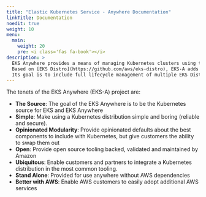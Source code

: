 ```yaml
---
title: "Elastic Kubernetes Service - Anywhere Documentation"
linkTitle: Documentation
noedit: true
weight: 10
menu:
  main:
    weight: 20
    pre: <i class='fas fa-book'></i>
description: >
  EKS Anywhere provides a means of managing Kubernetes clusters using the same Kubernetes platform that Amazon Web Services uses for its Amazon Elastic Kubernetes Service.
  Based on [EKS Distro](https://github.com/aws/eks-distro), EKS-A adds methods for deploying, using, and managing Kubernetes clusters that run in your own data centers.
  Its goal is to include full lifecycle management of multiple EKS Distro clusters that are capable of operating completely independently of any AWS services.
---
```


The tenets of the EKS Anywhere (EKS-A) project are:

- **The Source**: The goal of the EKS Anywhere is to be the Kubernetes source for EKS and EKS Anywhere
- **Simple**: Make using a Kubernetes distribution simple and boring (reliable and secure).
- **Opinionated Modularity**: Provide opinionated defaults about the best components to include with Kubernetes, but give customers the ability to swap them out
- **Open**: Provide open source tooling backed, validated and maintained by Amazon
- **Ubiquitous**: Enable customers and partners to integrate a Kubernetes distribution in the most common tooling.
- **Stand Alone**: Provided for use anywhere without AWS dependencies
- **Better with AWS**: Enable AWS customers to easily adopt additional AWS services

